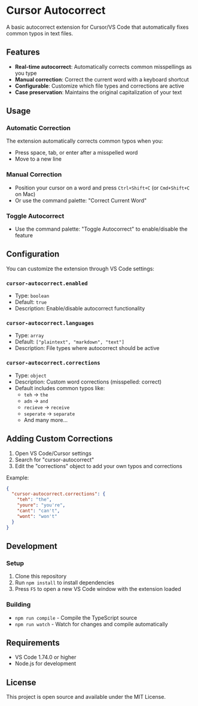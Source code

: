 # Cursor Autocorrect

A basic autocorrect extension for Cursor/VS Code that automatically fixes common typos in text files.

## Features

- **Real-time autocorrect**: Automatically corrects common misspellings as you type
- **Manual correction**: Correct the current word with a keyboard shortcut
- **Configurable**: Customize which file types and corrections are active
- **Case preservation**: Maintains the original capitalization of your text

## Usage

### Automatic Correction
The extension automatically corrects common typos when you:
- Press space, tab, or enter after a misspelled word
- Move to a new line

### Manual Correction
- Position your cursor on a word and press `Ctrl+Shift+C` (or `Cmd+Shift+C` on Mac)
- Or use the command palette: "Correct Current Word"

### Toggle Autocorrect
- Use the command palette: "Toggle Autocorrect" to enable/disable the feature

## Configuration

You can customize the extension through VS Code settings:

### `cursor-autocorrect.enabled`
- Type: `boolean`
- Default: `true`
- Description: Enable/disable autocorrect functionality

### `cursor-autocorrect.languages`
- Type: `array`
- Default: `["plaintext", "markdown", "text"]`
- Description: File types where autocorrect should be active

### `cursor-autocorrect.corrections`
- Type: `object`
- Description: Custom word corrections (misspelled: correct)
- Default includes common typos like:
  - `teh` → `the`
  - `adn` → `and`
  - `recieve` → `receive`
  - `seperate` → `separate`
  - And many more...

## Adding Custom Corrections

1. Open VS Code/Cursor settings
2. Search for "cursor-autocorrect"
3. Edit the "corrections" object to add your own typos and corrections

Example:
```json
{
  "cursor-autocorrect.corrections": {
    "teh": "the",
    "youre": "you're",
    "cant": "can't",
    "wont": "won't"
  }
}
```

## Development

### Setup
1. Clone this repository
2. Run `npm install` to install dependencies
3. Press `F5` to open a new VS Code window with the extension loaded

### Building
- `npm run compile` - Compile the TypeScript source
- `npm run watch` - Watch for changes and compile automatically

## Requirements

- VS Code 1.74.0 or higher
- Node.js for development

## License

This project is open source and available under the MIT License.